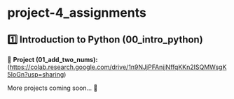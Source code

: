 # project-4_assignments

## 1️⃣ Introduction to Python (00_intro_python)
📄 **Project (01_add_two_nums):** (https://colab.research.google.com/drive/1n9NJjPFAnjjNffqKKn2ISQMWsgK5IoGn?usp=sharing)

More projects coming soon... 🚀
